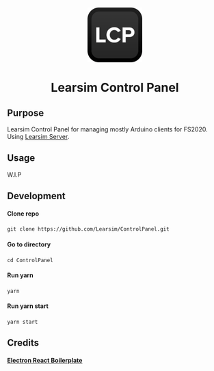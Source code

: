 
<div align="center">

![logo](assets/iconsmall.png)

# Learsim Control Panel
</div>

## Purpose
Learsim Control Panel for managing mostly Arduino clients for FS2020. 
Using [Learsim Server](https://github.com/Learsim/LearsimServer).

## Usage
W.I.P

## Development 

#### Clone repo
```git clone https://github.com/Learsim/ControlPanel.git```
#### Go to directory
```cd ControlPanel```
#### Run yarn
```yarn```
#### Run yarn start
```yarn start```


## Credits

#### [Electron React Boilerplate](https://github.com/electron-react-boilerplate/electron-react-boilerplate)
